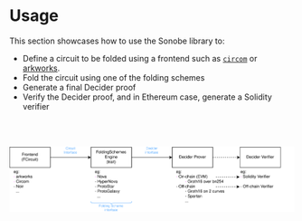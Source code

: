 # Usage

This section showcases how to use the Sonobe library to:
- Define a circuit to be folded using a frontend such as [`circom`](https://github.com/iden3/circom) or [arkworks](https://github.com/arkworks-rs/r1cs-std).
- Fold the circuit using one of the folding schemes
- Generate a final Decider proof
- Verify the Decider proof, and in Ethereum case, generate a Solidity verifier 
 
<br><br>

<p align="center">
    <img src="../imgs/sonobe-lib-pipeline.png" />
</p>
